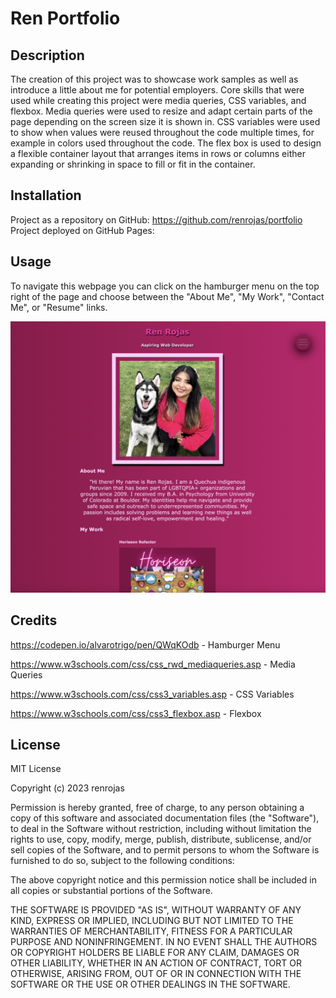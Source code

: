 # Ren Portfolio

## Description

The creation of this project was to showcase work samples as well as introduce a little about me for potential employers. Core skills that were used while creating this project were media queries, CSS variables, and flexbox. Media queries were used to resize and adapt certain parts of the page depending on the screen size it is shown in. CSS variables were used to show when values were reused throughout the code multiple times, for example in colors used throughout the code. The flex box is used to design a flexible container layout that arranges items in rows or columns either expanding or shrinking in space to fill or fit in the container.

## Installation

Project as a repository on GitHub: https://github.com/renrojas/portfolio
Project deployed on GitHub Pages: 

## Usage

To navigate this webpage you can click on the hamburger menu on the top right of the page and choose between the "About Me", "My Work", "Contact Me", or "Resume" links.

![alt text](./assets/images/screenshot-portfolio.png)


## Credits

https://codepen.io/alvarotrigo/pen/QWqKOdb - Hamburger Menu

https://www.w3schools.com/css/css_rwd_mediaqueries.asp - Media Queries

https://www.w3schools.com/css/css3_variables.asp - CSS Variables

https://www.w3schools.com/css/css3_flexbox.asp - Flexbox


## License

MIT License

Copyright (c) 2023 renrojas

Permission is hereby granted, free of charge, to any person obtaining a copy
of this software and associated documentation files (the "Software"), to deal
in the Software without restriction, including without limitation the rights
to use, copy, modify, merge, publish, distribute, sublicense, and/or sell
copies of the Software, and to permit persons to whom the Software is
furnished to do so, subject to the following conditions:

The above copyright notice and this permission notice shall be included in all
copies or substantial portions of the Software.

THE SOFTWARE IS PROVIDED "AS IS", WITHOUT WARRANTY OF ANY KIND, EXPRESS OR
IMPLIED, INCLUDING BUT NOT LIMITED TO THE WARRANTIES OF MERCHANTABILITY,
FITNESS FOR A PARTICULAR PURPOSE AND NONINFRINGEMENT. IN NO EVENT SHALL THE
AUTHORS OR COPYRIGHT HOLDERS BE LIABLE FOR ANY CLAIM, DAMAGES OR OTHER
LIABILITY, WHETHER IN AN ACTION OF CONTRACT, TORT OR OTHERWISE, ARISING FROM,
OUT OF OR IN CONNECTION WITH THE SOFTWARE OR THE USE OR OTHER DEALINGS IN THE
SOFTWARE.
